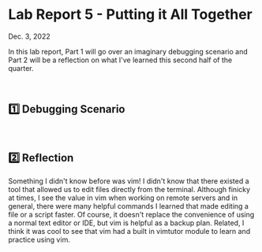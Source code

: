 # Lab Report 5 - Putting it All Together

Dec. 3, 2022

In this lab report, Part 1 will go over an imaginary debugging scenario and Part 2 will be a reflection on what I've learned this second half of the quarter.

<br>

## 1️⃣ Debugging Scenario


<br>

## 2️⃣ Reflection

Something I didn't know before was vim! I didn't know that there existed a tool that allowed us to edit files directly from the terminal. Although finicky at times, I see the value in vim when working on remote servers and in general, there were many helpful commands I learned that made editing a file or a script faster. Of course, it doesn't replace the convenience of using a normal text editor or IDE, but vim is helpful as a backup plan. Related, I think it was cool to see that vim had a built in vimtutor module to learn and practice using vim.